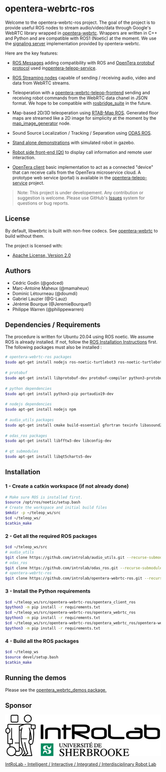 # opentera-webrtc-ros

Welcome to the opentera-webrtc-ros project. The goal of the project is to provide useful ROS nodes to stream audio/video/data through Google's WebRTC library wrapped in [opentera-webrtc](https://github.com/introlab/opentera-webrtc). Wrappers are written in C++ and Python and are compatible with ROS1 (Noetic) at the moment. We use the [signaling server](https://github.com/introlab/opentera-webrtc/tree/main/signaling-server) implementation provided by opentera-webrtc.

Here are the key features:

* [ROS Messages](opentera_webrtc_ros_msgs) adding compatibility with ROS and [OpenTera protobuf protocol](https://github.com/introlab/opentera_messages) used in[opentera-teleop-service](https://github.com/introlab/opentera-teleop-service).

* [ROS Streaming nodes](opentera_webrtc_ros/README.md) capable of sending / receiving audio, video and data from WebRTC streams.

* Teleoperation with a [opentera-webrtc-teleop-frontend](https://github.com/introlab/opentera-webrtc-teleop-frontend) sending and receiving robot commands from the WebRTC data chanel in JSON format. We hope to be compatible with [rosbridge_suite](https://github.com/RobotWebTools/rosbridge_suite) in the future.

* Map-based 2D/3D teleoperation using [RTAB-Map ROS](https://github.com/introlab/rtabmap_ros). Generated floor maps are streamed like a 2D image for simplicity at the moment by the [map_image_generator](map_image_generator) node.

* Sound Source Localization / Tracking / Separation using [ODAS ROS](https://github.com/introlab/odas_ros).

* [Stand alone demonstrations](opentera_webrtc_demos/README.md) with simulated robot in gazebo.

* [Robot side front-end (Qt)](opentera_webrtc_robot_gui/README.md) to display call information and remote user interaction.

* [OpenTera client](opentera_client_ros/README.md) basic implementation to act as a connected "device" that can receive calls from the OpenTera microservice cloud. A prototype web service (portal) is available in the [opentera-teleop-service](https://github.com/introlab/opentera-teleop-service) project.

> Note: This project is under developement. Any contribution or suggestion is welcome. Please use GitHub's [Issues](https://github.com/introlab/opentera-webrtc-ros/issues) system for questions or bug reports.

## License

By default, libwebrtc is built with non-free codecs. See [opentera-webrtc](https://github.com/introlab/opentera-webrtc#license) to build without them.

The project is licensed with:

* [Apache License, Version 2.0](LICENSE)

## Authors

* Cédric Godin (@godced)
* Marc-Antoine Maheux (@mamaheux)
* Dominic Létourneau (@doumdi)
* Gabriel Lauzier (@G-Lauz)
* Jérémie Bourque (@JeremieBourque1)
* Philippe Warren (@philippewarren)

## Dependencies / Requirements

The procedure is written for Ubuntu 20.04 using ROS noetic. We assume ROS is already installed. If not, follow the [ROS Installation Instructions](http://wiki.ros.org/noetic/Installation/Ubuntu) first. The following packages must also be installed :

```bash
# opentera-webrtc-ros packages
$sudo apt-get install nodejs ros-noetic-turtlebot3 ros-noetic-turtlebot3-gazebo $ros-noetic-dwa-local-planner ros-noetic-rtabmap-ros

# protobuf
$sudo apt-get install libprotobuf-dev protobuf-compiler python3-protobuf

# python dependencies
$sudo apt-get install python3-pip portaudio19-dev

# nodejs dependencies
$sudo apt-get install nodejs npm

# audio_utils packages
$sudo apt-get install cmake build-essential gfortran texinfo libasound2-dev libpulse-dev libgfortran-*-dev

# odas_ros packages
$sudo apt-get install libfftw3-dev libconfig-dev

# qt submodules
$sudo apt-get install libqt5charts5-dev
```

## Installation

### 1 - Create a catkin workspace (if not already done)

```bash
# Make sure ROS is installed first.
$source /opt/ros/noetic/setup.bash
# Create the workspace and initial build files
$mkdir -p ~/teleop_ws/src
$cd ~/teleop_ws/
$catkin_make
```

### 2 - Get all the required ROS packages

```bash
$cd ~/teleop_ws/src
# audio_utils
$git clone https://github.com/introlab/audio_utils.git --recurse-submodules
# odas_ros
$git clone https://github.com/introlab/odas_ros.git --recurse-submodules
# opentera-webrtc-ros
$git clone https://github.com/introlab/opentera-webrtc-ros.git --recurse-submodules
```

### 3 - Install the Python requirements

```bash
$cd ~/teleop_ws/src/opentera-webrtc-ros/opentera_client_ros
$python3 -m pip install -r requirements.txt
$cd ~/teleop_ws/src/opentera-webrtc-ros/opentera_webrtc_ros
$python3 -m pip install -r requirements.txt
$cd ~/teleop_ws/src/opentera-webrtc-ros/opentera_webrtc_ros/opentera-webrtc
$python3 -m pip install -r requirements.txt
```

### 4 - Build all the ROS packages

```bash
$cd ~/teleop_ws
$source devel/setup.bash
$catkin_make
```

## Running the demos

Please see the [opentera_webrtc_demos package.](opentera_webrtc_demos/README.md)

## Sponsor

![IntRoLab](images/IntRoLab.png)

[IntRoLab - Intelligent / Interactive / Integrated / Interdisciplinary Robot Lab](https://introlab.3it.usherbrooke.ca)
